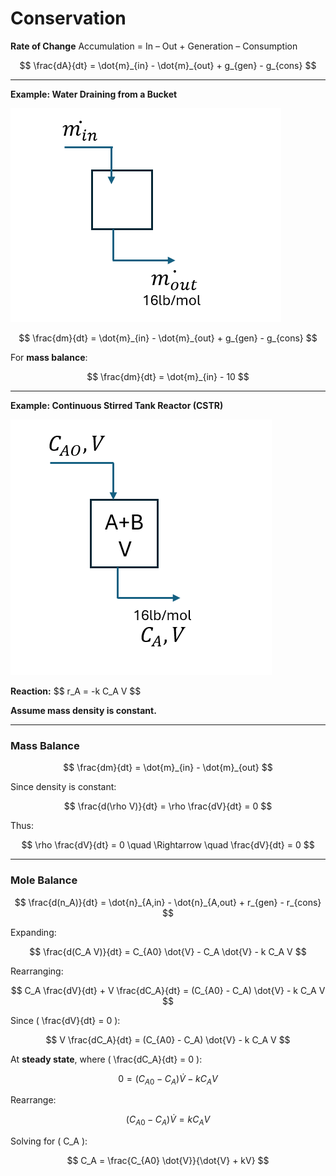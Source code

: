 # Conservation

**Rate of Change** Accumulation = In – Out + Generation – Consumption

$$
\frac{dA}{dt} = \dot{m}_{in} - \dot{m}_{out} + g_{gen} - g_{cons}
$$

______________________________________________________________________

**Example: Water Draining from a Bucket**

![Water draining from a bucket](../images/cstr1.png)

$$
\frac{dm}{dt} = \dot{m}_{in} - \dot{m}_{out} + g_{gen} - g_{cons}
$$

For **mass balance**:

$$
\frac{dm}{dt} = \dot{m}_{in} - 10
$$

______________________________________________________________________

**Example: Continuous Stirred Tank Reactor (CSTR)**

![CSTR Diagram](../images/CSTR2.png)

**Reaction:** \$$
r_A = -k C_A V
$\$

**Assume mass density is constant.**

______________________________________________________________________

### **Mass Balance**

$$
\frac{dm}{dt} = \dot{m}_{in} - \dot{m}_{out}
$$

Since density is constant:

$$
\frac{d(\rho V)}{dt} = \rho \frac{dV}{dt} = 0
$$

Thus:

$$
\rho \frac{dV}{dt} = 0 \quad \Rightarrow \quad \frac{dV}{dt} = 0
$$

______________________________________________________________________

### **Mole Balance**

$$
\frac{d(n_A)}{dt} = \dot{n}_{A,in} - \dot{n}_{A,out} + r_{gen} - r_{cons}
$$

Expanding:

$$
\frac{d(C_A V)}{dt} = C_{A0} \dot{V} - C_A \dot{V} - k C_A V
$$

Rearranging:

$$
C_A \frac{dV}{dt} + V \frac{dC_A}{dt} = (C_{A0} - C_A) \dot{V} - k C_A V
$$

Since \( \frac{dV}{dt} = 0 \):

$$
V \frac{dC_A}{dt} = (C_{A0} - C_A) \dot{V} - k C_A V
$$

At **steady state**, where ( \\frac\{dC_A}\{dt} = 0 ):

$$
0 = (C_{A0} - C_A) \dot{V} - k C_A V
$$

Rearrange:

$$
(C_{A0} - C_A) \dot{V} = k C_A V
$$

Solving for \( C_A \):

$$
C_A = \frac{C_{A0} \dot{V}}{\dot{V} + kV}
$$
